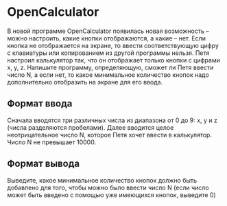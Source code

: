 # OpenCalculator
   
В новой программе OpenCalculator появилась новая возможность – можно настроить, какие кнопки отображаются, а какие – нет.
Если кнопка не отображается на экране, то ввести соответствующую цифру с клавиатуры или копированием из другой программы нельзя.
Петя настроил калькулятор так, что он отображает только кнопки с цифрами x, y, z. Напишите программу, определяющую, сможет ли Петя ввести число N,
а если нет, то какое минимальное количество кнопок надо дополнительно отобразить на экране для его ввода.

## Формат ввода
Сначала вводятся три различных числа из диапазона от 0 до 9: x, y и z (числа разделяются пробелами).
Далее вводится целое неотрицательное число N, которое Петя хочет ввести в калькулятор. Число N не превышает 10000.

## Формат вывода
Выведите, какое минимальное количество кнопок должно быть добавлено для того, 
чтобы можно было ввести число N (если число может быть введено с помощью уже имеющихся кнопок, выведите 0)
